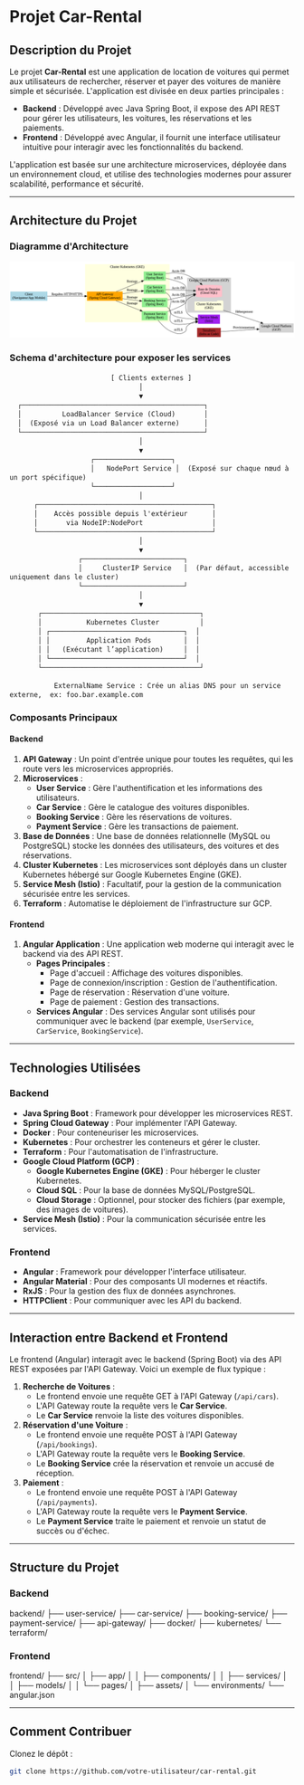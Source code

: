 # Projet Car-Rental

## Description du Projet
Le projet **Car-Rental** est une application de location de voitures qui permet aux utilisateurs de rechercher, réserver et payer des voitures de manière simple et sécurisée. L'application est divisée en deux parties principales :
- **Backend** : Développé avec Java Spring Boot, il expose des API REST pour gérer les utilisateurs, les voitures, les réservations et les paiements.
- **Frontend** : Développé avec Angular, il fournit une interface utilisateur intuitive pour interagir avec les fonctionnalités du backend.

L'application est basée sur une architecture microservices, déployée dans un environnement cloud, et utilise des technologies modernes pour assurer scalabilité, performance et sécurité.

---

## Architecture du Projet

### Diagramme d'Architecture
![Architecture Car-Rental](architecture_car_rental.png)

### Schema d'architecture pour exposer  les services 

                             [ Clients externes ]
                                    │
                                    ▼
      ┌─────────────────────────────────────────────┐
      │          LoadBalancer Service (Cloud)       │
      │  (Exposé via un Load Balancer externe)      │
      └─────────────────────────────────────────────┘
                                    │
                                    ▼
                        ┌───────────────────┐
                        │   NodePort Service │  (Exposé sur chaque nœud à un port spécifique)
                        └───────────────────┘
                                    │
          ┌───────────────────────────────────────────┐
          │    Accès possible depuis l'extérieur      │
          │       via NodeIP:NodePort                 │
          └───────────────────────────────────────────┘
                                    │
                                    ▼
                     ┌─────────────────────────┐
                     │     ClusterIP Service   │  (Par défaut, accessible uniquement dans le cluster)
                     └─────────────────────────┘
                                    │
                                    ▼
           ┌───────────────────────────────────────┐
           │           Kubernetes Cluster          │
           │ ┌─────────────────────────────────┐  │
           │ │         Application Pods        │  │
           │ │   (Exécutant l’application)     │  │
           │ └─────────────────────────────────┘  │
           └───────────────────────────────────────┘

               ExternalName Service : Crée un alias DNS pour un service externe,  ex: foo.bar.example.com




### Composants Principaux
#### Backend
1. **API Gateway** : Un point d'entrée unique pour toutes les requêtes, qui les route vers les microservices appropriés.
2. **Microservices** :
   - **User Service** : Gère l'authentification et les informations des utilisateurs.
   - **Car Service** : Gère le catalogue des voitures disponibles.
   - **Booking Service** : Gère les réservations de voitures.
   - **Payment Service** : Gère les transactions de paiement.
3. **Base de Données** : Une base de données relationnelle (MySQL ou PostgreSQL) stocke les données des utilisateurs, des voitures et des réservations.
4. **Cluster Kubernetes** : Les microservices sont déployés dans un cluster Kubernetes hébergé sur Google Kubernetes Engine (GKE).
5. **Service Mesh (Istio)** : Facultatif, pour la gestion de la communication sécurisée entre les services.
6. **Terraform** : Automatise le déploiement de l'infrastructure sur GCP.

#### Frontend
1. **Angular Application** : Une application web moderne qui interagit avec le backend via des API REST.
   - **Pages Principales** :
     - Page d'accueil : Affichage des voitures disponibles.
     - Page de connexion/inscription : Gestion de l'authentification.
     - Page de réservation : Réservation d'une voiture.
     - Page de paiement : Gestion des transactions.
   - **Services Angular** : Des services Angular sont utilisés pour communiquer avec le backend (par exemple, `UserService`, `CarService`, `BookingService`).

---

## Technologies Utilisées

### Backend
- **Java Spring Boot** : Framework pour développer les microservices REST.
- **Spring Cloud Gateway** : Pour implémenter l'API Gateway.
- **Docker** : Pour conteneuriser les microservices.
- **Kubernetes** : Pour orchestrer les conteneurs et gérer le cluster.
- **Terraform** : Pour l'automatisation de l'infrastructure.
- **Google Cloud Platform (GCP)** :
  - **Google Kubernetes Engine (GKE)** : Pour héberger le cluster Kubernetes.
  - **Cloud SQL** : Pour la base de données MySQL/PostgreSQL.
  - **Cloud Storage** : Optionnel, pour stocker des fichiers (par exemple, des images de voitures).
- **Service Mesh (Istio)** : Pour la communication sécurisée entre les services.

### Frontend
- **Angular** : Framework pour développer l'interface utilisateur.
- **Angular Material** : Pour des composants UI modernes et réactifs.
- **RxJS** : Pour la gestion des flux de données asynchrones.
- **HTTPClient** : Pour communiquer avec les API du backend.

---

## Interaction entre Backend et Frontend
Le frontend (Angular) interagit avec le backend (Spring Boot) via des API REST exposées par l'API Gateway. Voici un exemple de flux typique :
1. **Recherche de Voitures** :
   - Le frontend envoie une requête GET à l'API Gateway (`/api/cars`).
   - L'API Gateway route la requête vers le **Car Service**.
   - Le **Car Service** renvoie la liste des voitures disponibles.
2. **Réservation d'une Voiture** :
   - Le frontend envoie une requête POST à l'API Gateway (`/api/bookings`).
   - L'API Gateway route la requête vers le **Booking Service**.
   - Le **Booking Service** crée la réservation et renvoie un accusé de réception.
3. **Paiement** :
   - Le frontend envoie une requête POST à l'API Gateway (`/api/payments`).
   - L'API Gateway route la requête vers le **Payment Service**.
   - Le **Payment Service** traite le paiement et renvoie un statut de succès ou d'échec.

---

## Structure du Projet

### Backend
   backend/
   ├── user-service/
   ├── car-service/
   ├── booking-service/
   ├── payment-service/
   ├── api-gateway/
   ├── docker/
   ├── kubernetes/
   └── terraform/


### Frontend
   frontend/
   ├── src/
   │ ├── app/
   │ │ ├── components/
   │ │ ├── services/
   │ │ ├── models/
   │ │ └── pages/
   │ ├── assets/
   │ └── environments/
   └── angular.json


---

## Comment Contribuer
Clonez le dépôt :
   ```bash
   git clone https://github.com/votre-utilisateur/car-rental.git
 
